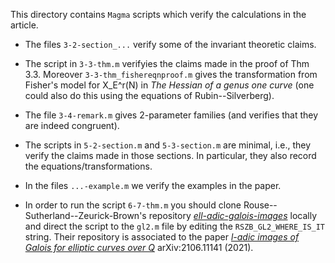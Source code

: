 This directory contains `Magma` scripts which verify the calculations in the article.

- The files `3-2-section_...` verify some of the invariant theoretic claims.

- The script in `3-3-thm.m` verifyies the claims made in the proof of Thm 3.3. Moreover `3-3-thm_fishereqnproof.m` gives the transformation from Fisher's model for X_E^r(N) in *The Hessian of a genus one curve* (one could also do this using the equations of Rubin--Silverberg).

- The file `3-4-remark.m` gives 2-parameter families (and verifies that they are indeed congruent).

- The scripts in `5-2-section.m` and `5-3-section.m` are minimal, i.e., they verify the claims made in those sections. In particular, they also record the equations/transformations.

- In the files `...-example.m` we verify the examples in the paper. 

- In order to run the script `6-7-thm.m` you should clone Rouse--Sutherland--Zeurick-Brown's repository [*ell-adic-galois-images*](https://github.com/AndrewVSutherland/ell-adic-galois-images.git) locally and direct the script to the `gl2.m` file by editing the `RSZB_GL2_WHERE_IS_IT` string. Their repository is associated to the paper [*l-adic images of Galois for elliptic curves over Q*](https://arxiv.org/abs/2106.11141) arXiv:2106.11141 (2021). 
